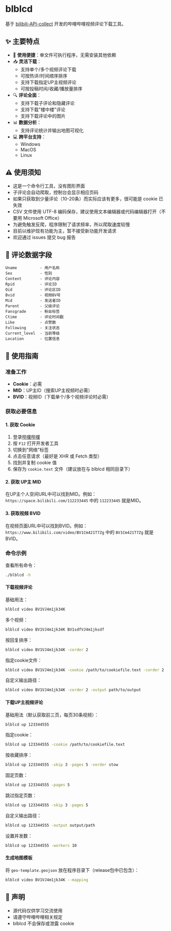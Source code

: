 # blblcd

基于 [bilibili-API-collect](https://github.com/SocialSisterYi/bilibili-API-collect) 开发的哔哩哔哩视频评论下载工具。

## ✨ 主要特点

* 🚀 **使用便捷**：单文件可执行程序，无需安装其他依赖
* 📥 **灵活下载**：
  * 支持单个/多个视频评论下载
  * 可按热评/时间顺序排序
  * 支持下载指定UP主视频评论
  * 可按投稿时间/收藏/播放量排序
* 🔍 **评论全面**：
  * 支持下载子评论和隐藏评论
  * 支持下载"楼中楼"评论
  * 支持下载评论中的图片
* 📊 **数据分析**：
  * 支持评论统计并输出地图可视化
* 💻 **跨平台支持**：
  * Windows
  * MacOS
  * Linux

## ⚠️ 使用须知

* 这是一个命令行工具，没有图形界面
* 子评论会自动爬取，控制台会显示相应页码
* 如果只获取到少量评论（10-20条）而实际应该有更多，很可能是 cookie 已失效
* CSV 文件使用 UTF-8 编码保存，建议使用文本编辑器或代码编辑器打开（不要用 Microsoft Office）
* 为避免触发反爬，程序限制了请求频率，所以爬取速度较慢
* 目前以维护现有功能为主，暂不接受新功能开发请求
* 欢迎通过 issues 提交 bug 报告

## 📝 评论数据字段

```
Uname          - 用户名称
Sex            - 性别
Content        - 评论内容
Rpid           - 评论ID
Oid            - 评论区ID
Bvid           - 视频BV号
Mid            - 发送者ID
Parent         - 父级评论
Fansgrade      - 粉丝标签
Ctime          - 评论时间戳
Like           - 点赞数
Following      - 关注状态
Current_level  - 当前等级
Location       - 位置信息
```

## 📖 使用指南

### 准备工作

* **Cookie**：必需
* **MID**：UP主ID（搜索UP主视频时必需）
* **BVID**：视频ID（下载单个/多个视频评论时必需）

### 获取必要信息

#### 1. 获取 Cookie
1. 登录[哔哩哔哩](https://www.bilibili.com/)
2. 按 `F12` 打开开发者工具
3. 切换到"网络"标签
4. 点击任意请求（最好是 XHR 或 Fetch 类型）
5. 找到并复制 cookie 值
6. 保存为 `cookie.text` 文件（建议放在与 blblcd 相同目录下）


#### 2. 获取 UP主 MID
在UP主个人空间URL中可以找到MID。例如：`https://space.bilibili.com/112233445` 中的 `112233445` 就是MID。


#### 3. 获取视频 BVID
在视频页面URL中可以找到BVID。例如：`https://www.bilibili.com/video/BV1Cm421T7Zg` 中的 `BV1Cm421T7Zg` 就是BVID。


### 命令示例

查看所有命令：
```bash
./blblcd -h
```


#### 下载视频评论

基础用法：
```bash
blblcd video BV1VJ4m1jk34K
```

多个视频：
```bash
blblcd video BV1VJ4m1jk34K BV1sdfVJ4m1jksdf
```

按回复排序：
```bash
blblcd video BV1VJ4m1jk34K -corder 2
```

指定cookie文件：
```bash
blblcd video BV1VJ4m1jk34K -cookie /path/to/cookiefile.text -corder 2
```

自定义输出路径：
```bash
blblcd video BV1VJ4m1jk34K -corder 2 -output path/to/output
```

#### 下载UP主视频评论

基础用法（默认获取前三页，每页30条视频）：
```bash
blblcd up 123344555
```

指定cookie：
```bash
blblcd up 123344555 -cookie /path/to/cookiefile.text
```

按收藏排序：
```bash
blblcd up 123344555 -skip 3 -pages 5 -vorder stow
```

固定页数：
```bash
blblcd up 123344555 -pages 5
```

跳过指定页数：
```bash
blblcd up 123344555 -skip 3 -pages 5
```

自定义输出路径：
```bash
blblcd up 123344555 -output output/path
```

设置并发数：
```bash
blblcd up 123344555 -workers 10
```

#### 生成地图模板

将 `geo-template.geojson` 放在程序目录下（release包中已包含）：
```bash
blblcd video BV1VJ4m1jk34K --mapping
```

## 📜 声明

* 源代码仅供学习交流使用
* 请遵守哔哩哔哩相关规定
* blblcd 不会保存或泄露 cookie
